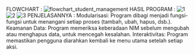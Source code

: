 FLOWCHART :
![flowchart_student_management](https://github.com/user-attachments/assets/bf89be2f-7da5-4a40-b5cc-62efbd9738e9)
HASIL PROGRAM :
![1](https://github.com/user-attachments/assets/6fd5d54e-ecb1-405e-a626-a61d9afae175)
![2](https://github.com/user-attachments/assets/7053b282-7025-444b-8864-0206a3e45029)
![3](https://github.com/user-attachments/assets/6abd9cdb-5a03-46c5-bd46-d10b3cd0005e)
PENJELASANNYA :
Modularisasi: Program dibagi menjadi fungsi-fungsi untuk menangani setiap proses (tambah, ubah, hapus, dsb.).
Keamanan Data: Program memeriksa keberadaan NIM sebelum mengubah atau menghapus data, untuk mencegah kesalahan.
Interaktivitas: Program memastikan pengguna diarahkan kembali ke menu utama setelah setiap aksi.
